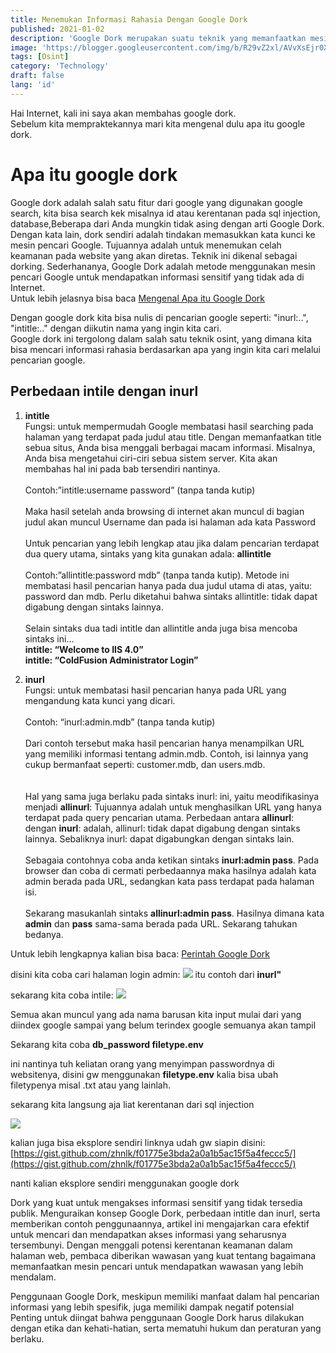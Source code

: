 ```yaml
---
title: Menemukan Informasi Rahasia Dengan Google Dork
published: 2021-01-02
description: 'Google Dork merupakan suatu teknik yang memanfaatkan mesin pencarian Google untuk mendapatkan berbagai informasi penting atau sensitif yang tidak tersedia secara umum di dalam web.'
image: 'https://blogger.googleusercontent.com/img/b/R29vZ2xl/AVvXsEjr0Xzem-i_AwS_PD_Uiwmw0RlfytQ03JPAqjr1DHXn26Zf_2x8TSyMONabNTUonW3-7HU2zlgTfj3-4hPnU44Qox3oRNN6AJ2TL_da-NLrv-rS4X78fjY3AiXs6js36zPynP8uRGCoizcwfQYHyS8DEjaPzDyZ1TftICNEw5LJ9O-6KirUm4N5wtqlsi0/s1600-rw/dork.jpg'
tags: [Osint]
category: 'Technology'
draft: false 
lang: 'id'
---
```


Hai Internet, kali ini saya akan membahas google dork.<br />
Sebelum kita mempraktekannya mari kita mengenal dulu apa itu google dork.

# Apa itu google dork
Google dork adalah salah satu fitur dari google yang digunakan google search, kita bisa search kek misalnya id atau kerentanan pada sql injection, database,Beberapa dari Anda mungkin tidak asing dengan arti Google Dork. Dengan kata lain, dork sendiri adalah tindakan memasukkan kata kunci ke mesin pencari Google. Tujuannya adalah untuk menemukan celah keamanan pada website yang akan diretas. Teknik ini dikenal sebagai dorking. Sederhananya, Google Dork adalah metode menggunakan mesin pencari Google untuk mendapatkan informasi sensitif yang tidak ada di Internet.<br>
Untuk lebih jelasnya bisa baca [Mengenal Apa itu Google Dork](https://idmetafora.com/news/read/2015/Mengenal-Apa-itu-Google-Dork-Pengertian-Fungsi-dan-Cara-Menggunakannya.html)

Dengan google dork kita bisa nulis di pencarian google seperti: "inurl:..", "intitle:.." dengan diikutin nama yang ingin kita cari.<br />
Google dork ini tergolong dalam salah satu teknik osint, yang dimana kita bisa mencari informasi rahasia berdasarkan apa yang ingin kita cari melalui pencarian google.

## Perbedaan intile dengan inurl

1. **intitle**<br>Fungsi: untuk mempermudah Google membatasi hasil searching pada halaman yang terdapat pada judul atau title. Dengan memanfaatkan title sebua situs, Anda bisa menggali berbagai macam informasi. Misalnya, Anda bisa mengetahui ciri-ciri sebua sistem server. Kita akan membahas hal ini pada bab tersendiri nantinya.<br /><br />
Contoh:”intitle:username password” (tanpa tanda kutip)<br /><br />
Maka hasil setelah anda browsing di internet akan muncul di bagian judul akan muncul Username dan pada isi halaman ada kata Password<br /><br />
Untuk pencarian yang lebih lengkap atau jika dalam pencarian terdapat dua query utama, sintaks yang kita gunakan adala: <b>allintitle</b><br /><br />
Contoh:”allintitle:password mdb” (tanpa tanda kutip). Metode ini membatasi hasil pencarian hanya pada dua judul utama di atas, yaitu: password dan mdb. Perlu diketahui bahwa sintaks allintitle: tidak dapat digabung dengan sintaks lainnya.<br /><br />
Selain  sintaks dua tadi intitle dan allintitle anda juga bisa mencoba sintaks ini…<br />
<b>intitle: “Welcome to IIS 4.0”
<br />intitle: “ColdFusion Administrator Login”</b>

2. <b>inurl</b><br />
Fungsi: untuk membatasi hasil pencarian hanya pada URL yang mengandung kata kunci yang dicari.<br /><br />
Contoh: “inurl:admin.mdb” (tanpa tanda kutip)<br /><br />
Dari contoh tersebut maka hasil pencarian hanya menampilkan URL yang memiliki informasi tentang admin.mdb. Contoh, isi lainnya yang cukup bermanfaat seperti: customer.mdb, dan users.mdb.<br /><br />  
Hal yang sama juga berlaku pada sintaks inurl: ini, yaitu meodifikasinya menjadi <b>allinurl</b>: Tujuannya adalah untuk menghasilkan URL yang hanya terdapat pada query pencarian utama. Perbedaan antara <b>allinurl</b>: dengan <b>inurl</b>: adalah, allinurl: tidak dapat digabung dengan sintaks lainnya. Sebaliknya inurl: dapat digabungkan dengan sintaks lain.<br /><br />
Sebagaia contohnya coba anda ketikan sintaks <b>inurl:admin pass</b>. Pada browser dan coba di cermati perbedaannya maka hasilnya adalah kata admin berada pada URL, sedangkan kata pass terdapat pada halaman isi.<br /><br />
Sekarang masukanlah sintaks <b>allinurl:admin pass</b>. Hasilnya dimana kata <b>admin</b> dan <b>pass</b> sama-sama berada pada URL. Sekarang tahukan bedanya. 

Untuk lebih lengkapnya kalian bisa baca: [Perintah Google Dork](https://belajarhackingtanpasoftware.wordpress.com/2013/04/05/dasar-dasar-google-hacking/)

disini kita coba cari halaman login admin:
![](https://blogger.googleusercontent.com/img/b/R29vZ2xl/AVvXsEiaOwdwY1_U3-GIaBEzlumD2nOn5JhZ16_fTZNPWpd8aPniBBQSUsZESxZZv04p1Hdbp_GCfW9WzgUsjSIONMN706JFHCgdfy5SNi_V3RvazHjPjxk0jqVnODOngvdAVEF8t9Y8k7Pwc30V9h-xYCTcLr36bLW7zA7UFyz5koPm9wQf82w2JciGBbZRrlw/s1600-rw/google-dork-01.png)
itu contoh dari **inurl"**

sekarang kita coba intile:
![](https://blogger.googleusercontent.com/img/b/R29vZ2xl/AVvXsEjaLB9zJdtHT-_6p5jYiCzwNW4cop0KNmTjjwZ5T15hvTHbIwGEjMh0LsdkzRBJ8BbUP90Ldc4tFKX5Amsk7Vsq7f71NI_8KqqYHUfOSAUVM1RudIT1GIqmNhUWZRX9mBMbyTaquiLjXR16Qvz87vH0TXy5aJgG3W0mi--1jYlKYR1AHyBBBkc9V8mtFvE/s1600-rw/google-dork-02.png)

Semua akan muncul yang ada nama barusan kita input mulai dari yang diindex google sampai yang belum terindex google semuanya akan tampil

Sekarang kita coba **db_password filetype.env**

ini nantinya tuh keliatan orang yang menyimpan passwordnya di websitenya, disini gw menggunakan <b>filetype.env</b> kalia bisa ubah filetypenya misal .txt atau yang lainlah.

sekarang kita langsung aja liat kerentanan dari sql injection

![](https://blogger.googleusercontent.com/img/b/R29vZ2xl/AVvXsEjt8yKPywuliyN4B96NUnug0ed48rVCcQgB_xBrPq3doqlJ54BPeiVu8r_a2SQg75xC2QmEFR7JQQgdd5K45BC71mTwMIuFsvVzvkRbQywpUgwYRRLXo9vu4c0hZkoax0wZ5GEXtn8M87q_AH0zbTq8JFF1raSA-ikFNUKcCEjb2kVT6ghCTLSmky1REv8/s1600-rw/google-dork-03.png)

kalian juga bisa eksplore sendiri  linknya udah gw siapin disini: [https://gist.github.com/zhnlk/f01775e3bda2a0a1b5ac15f5a4feccc5/](https://gist.github.com/zhnlk/f01775e3bda2a0a1b5ac15f5a4feccc5/)

nanti kalian eksplore sendiri menggunakan google dork

Dork yang kuat untuk mengakses informasi sensitif yang tidak tersedia publik. Menguraikan konsep Google Dork, perbedaan intitle dan inurl, serta memberikan contoh penggunaannya, artikel ini mengajarkan cara efektif untuk mencari dan mendapatkan akses informasi yang seharusnya tersembunyi. Dengan menggali potensi kerentanan keamanan dalam halaman web, pembaca diberikan wawasan yang kuat tentang bagaimana memanfaatkan mesin pencari untuk mendapatkan wawasan yang lebih mendalam.

Penggunaan Google Dork, meskipun memiliki manfaat dalam hal pencarian informasi yang lebih spesifik, juga memiliki dampak negatif potensial<br>
Penting untuk diingat bahwa penggunaan Google Dork harus dilakukan dengan etika dan kehati-hatian, serta mematuhi hukum dan peraturan yang berlaku.